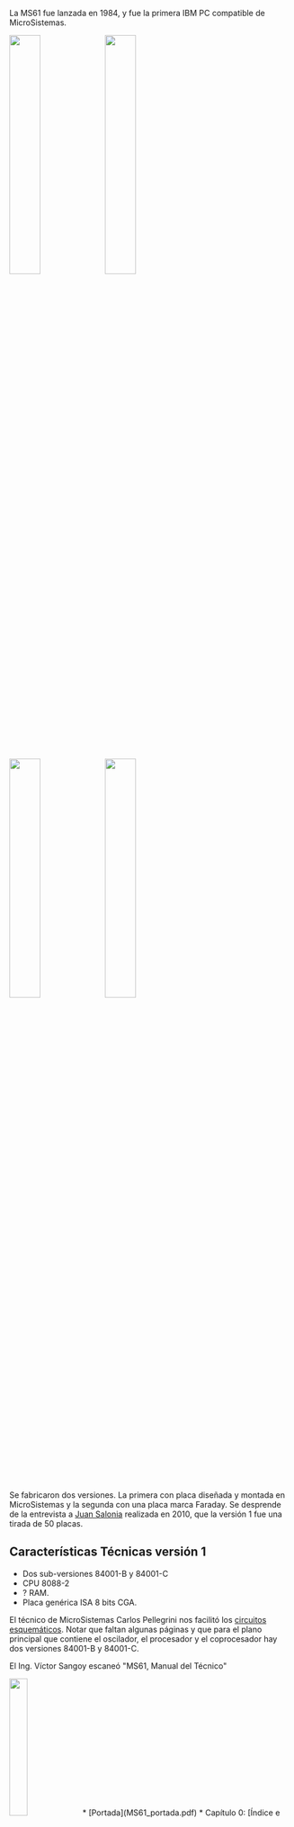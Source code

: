 
La MS61 fue lanzada en 1984, y fue la primera IBM PC compatible de MicroSistemas.


<a href="folleto_MS61-1.jpg"><img src="folleto_MS61-1-small.jpg" width="33%"></a>
<a href="folleto_MS61-2.jpg"><img src="folleto_MS61-2-small.jpg" width="33%"></a>
<a href="folleto_MS61-3.jpg"><img src="folleto_MS61-3-small.jpg" width="33%"></a>
<a href="folleto_MS61-4.jpg"><img src="folleto_MS61-4-small.jpg" width="33%"></a>


Se fabricaron dos versiones.
La primera con placa diseñada y montada en MicroSistemas y la segunda con una placa marca Faraday.
Se desprende de la entrevista a [Juan Salonia](../../Personas/Juan%20Salonia) realizada en 2010, que la versión 1 fue una tirada de 50 placas.


Características Técnicas versión 1
---

* Dos sub-versiones 84001-B y 84001-C
* CPU 8088-2
* ? RAM.
* Placa genérica ISA 8 bits CGA.

El técnico de MicroSistemas Carlos Pellegrini nos facilitó los [circuitos esquemáticos](esquemáticos_ms61_carlos_pellegrini.pdf).
Notar que faltan algunas páginas y que para el plano principal que contiene el oscilador, el procesador y el coprocesador hay dos versiones 84001-B y 84001-C.

El Ing. Víctor Sangoy escaneó "MS61, Manual del Técnico"

<img src="MS61_portada_small.png" width="25%">
* [Portada](MS61_portada.pdf)
* Capítulo 0: [Índice e Introducción](MS61_chp0.pdf)
* Capítulo 1: [Placa Base](MS61_chp1.pdf)
* Capítulo 2: [Placa de video](MS61_chp2.pdf)
* Capítulo 3: [Bios en ROM](MS61_chp3.pdf)



Características Técnicas versión 2
---

* CPU 8088
* ? RAM.



Ejemplar Noblitá
---
Este ejemplar es de Gabriel Noblitá en Mendoza y hasta ahora es la única placa MS61 diseño MicroSistemas que hemos encontrado.

Gabriel gentilmente dumpeó la ROM 27128 (16 KiB) con etiqueta "AXIS 2.0" [AXIS20.bin](AXIS20.bin).


Ejemplar Vodanovic
---
Este ejemplar está en [FaMAF](https://www.famaf.unc.edu.ar) y fue conseguido por Gonzalo Vodanovic.
Esta máquina perteneció a una fábrica de suelas de calzados "Goma Pons", de Antonio Pons e hijos en la calle 12 de Octubre esquina Jujuy de Barrio Cofico en la Ciudad de Córdoba.
Según los testimonios esta computadora costaba alrededor de 8000 dólares estadounidenses cuando se compró.

<img src="MS61_vodanovic_1.jpg" width="33%">
<img src="MS61_vodanovic_2.jpg" width="33%">

El volcado de la BIOS en EPROM 2764 (8 KiB) con etiqueta "MS61 V1.4 10/10/84": <a href="ms61_v14_19841010.bin">ms61_v14_19841010.bin</a>





